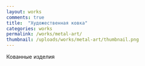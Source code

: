 ```yaml
---
layout: works
comments: true
title:  "Художественная ковка"
categories: works
permalink: /works/metal-art/
thumbnail: /uploads/works/metal-art/thumbnail.png
---
```


Кованные изделия